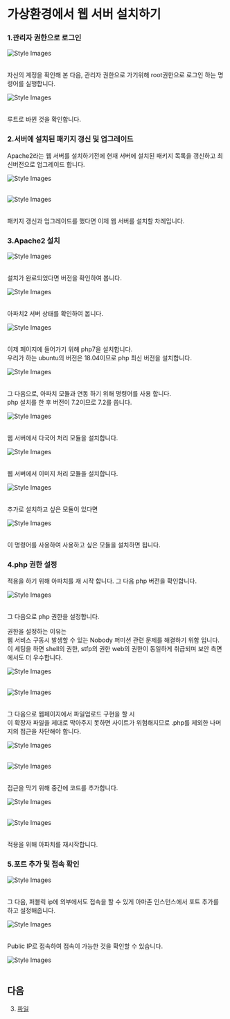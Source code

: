 
# 가상환경에서 웹 서버 설치하기

### 1.관리자 권한으로 로그인

![Style Images](https://github.com/BJ-Lim/Cloud/blob/master/captures/Install_WebServer/install_web_server_01.jpg)</br></br>


자신의 계정을 확인해 본 다음, 관리자 권한으로 가기위해 root권한으로 로그인 하는 명령어를 실행합니다.

![Style Images](https://github.com/BJ-Lim/Cloud/blob/master/captures/Install_WebServer/install_web_server_02.jpg)</br></br>

루트로 바뀐 것을 확인합니다.

### 2.서버에 설치된 패키지 갱신 및 업그레이드

Apache2라는 웹 서버를 설치하기전에 현재 서버에 설치된 패키지 목록을 갱신하고 최신버전으로 업그레이드 합니다.

![Style Images](https://github.com/BJ-Lim/Cloud/blob/master/captures/Install_WebServer/install_web_server_03.jpg)</br></br>

![Style Images](https://github.com/BJ-Lim/Cloud/blob/master/captures/Install_WebServer/install_web_server_04.jpg)</br></br>

패키지 갱신과 업그레이드를 했다면 이제 웹 서버를 설치할 차례입니다.

### 3.Apache2 설치

![Style Images](https://github.com/BJ-Lim/Cloud/blob/master/captures/Install_WebServer/install_web_server_05.jpg)</br></br>

설치가 완료되었다면 버전을 확인하여 봅니다.

![Style Images](https://github.com/BJ-Lim/Cloud/blob/master/captures/Install_WebServer/install_web_server_06.jpg)</br></br>

아파치2 서버 상태를 확인하여 봅니다.

![Style Images](https://github.com/BJ-Lim/Cloud/blob/master/captures/Install_WebServer/install_web_server_07.jpg)</br></br>

이제 페이지에 들어가기 위해 php7을 설치합니다.</br>
우리가 하는 ubuntu의 버전은 18.04이므로 php 최신 버전을 설치합니다.

![Style Images](https://github.com/BJ-Lim/Cloud/blob/master/captures/Install_WebServer/install_web_server_08.jpg)</br></br>

그 다음으로, 아파치 모듈과 연동 하기 위해 명령어를 사용 합니다.</br>
php 설치를 한 후 버전이 7.2이므로 7.2를 씁니다.

![Style Images](https://github.com/BJ-Lim/Cloud/blob/master/captures/Install_WebServer/install_web_server_09.jpg)</br></br>

웹 서버에서 다국어 처리 모듈을 설치합니다.

![Style Images](https://github.com/BJ-Lim/Cloud/blob/master/captures/Install_WebServer/install_web_server_10.jpg)</br></br>

웹 서버에서 이미지 처리 모듈을 설치합니다.

![Style Images](https://github.com/BJ-Lim/Cloud/blob/master/captures/Install_WebServer/install_web_server_11.jpg)</br></br>

추가로 설치하고 싶은 모듈이 있다면

![Style Images](https://github.com/BJ-Lim/Cloud/blob/master/captures/Install_WebServer/install_web_server_12.jpg)</br></br>

이 명령어를 사용하여 사용하고 싶은 모듈을 설치하면 됩니다.

### 4.php 권한 설정

적용을 하기 위해 아파치를 재 시작 합니다. 그 다음 php 버전을 확인합니다.

![Style Images](https://github.com/BJ-Lim/Cloud/blob/master/captures/Install_WebServer/install_web_server_13.jpg)</br></br>

그 다음으로 php 권한을 설정합니다.

권한을 설정하는 이유는</br>
웹 서비스 구동시 발생할 수 있는 Nobody 퍼미션 관련 문제를 해결하기 위함 입니다.
이 세팅을 하면 shell의 권한, stfp의 권한 web의 권한이 동일하게 취급되며 보안 측면에서도 더 우수합니다.

![Style Images](https://github.com/BJ-Lim/Cloud/blob/master/captures/Install_WebServer/install_web_server_14.jpg)</br></br>

![Style Images](https://github.com/BJ-Lim/Cloud/blob/master/captures/Install_WebServer/install_web_server_15.jpg)</br></br>

그 다음으로 웹페이지에서 파일업로드 구현을 할 시</br>
이 확장자 파일을 제대로 막아주지 못하면 사이트가 위험해지므로 .php를 제외한 나머지의 접근을 차단해야 합니다.

![Style Images](https://github.com/BJ-Lim/Cloud/blob/master/captures/Install_WebServer/install_web_server_16.jpg)</br></br>

![Style Images](https://github.com/BJ-Lim/Cloud/blob/master/captures/Install_WebServer/install_web_server_17.jpg)</br></br>

접근을 막기 위해 중간에 코드를 추가합니다.

![Style Images](https://github.com/BJ-Lim/Cloud/blob/master/captures/Install_WebServer/install_web_server_18.jpg)</br></br>

![Style Images](https://github.com/BJ-Lim/Cloud/blob/master/captures/Install_WebServer/install_web_server_19.jpg)</br></br>

적용을 위해 아파치를 재시작합니다.

### 5.포트 추가 및 접속 확인

![Style Images](https://github.com/BJ-Lim/Cloud/blob/master/captures/Install_WebServer/install_web_server_20.jpg)</br></br>

그 다음, 퍼블릭 ip에 외부에서도 접속을 할 수 있게 아마존 인스턴스에서 포트 추가를 하고 설정해줍니다.

![Style Images](https://github.com/BJ-Lim/Cloud/blob/master/captures/Install_WebServer/install_web_server_21.jpg)</br></br>

Public IP로 접속하여 접속이 가능한 것을 확인할 수 있습니다.

![Style Images](https://github.com/BJ-Lim/Cloud/blob/master/captures/Install_WebServer/install_web_server_22.jpg)</br></br>

## 다음

3. [파일 ](https://github.com/BJ-Lim/Cloud/blob/master/tutorial/03_move_files.md)
